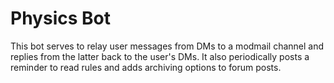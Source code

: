 # Physics Bot
This bot serves to relay user messages from DMs to a modmail channel and replies from the latter back to the user's DMs. It also periodically posts a reminder to read rules and adds archiving options to forum posts.
